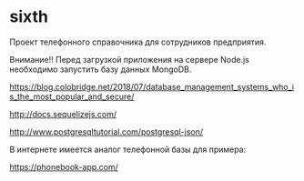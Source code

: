# sixth
Проект телефонного справочника для сотрудников предприятия.

Внимание!! Перед загрузкой приложения на сервере Node.js необходимо запустить базу данных MongoDB.

https://blog.colobridge.net/2018/07/database_management_systems_who_is_the_most_popular_and_secure/

http://docs.sequelizejs.com/

http://www.postgresqltutorial.com/postgresql-json/

В интернете имеется аналог телефонной базы для примера:

https://phonebook-app.com/

